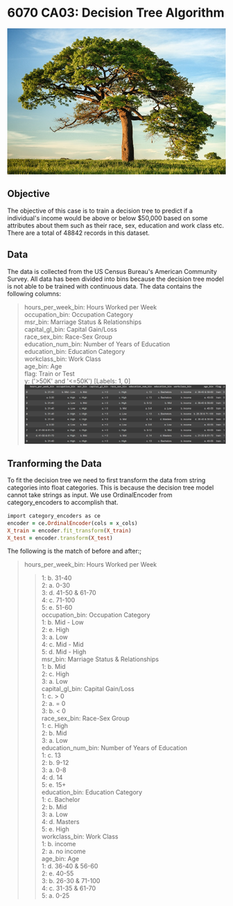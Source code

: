 # 6070 CA03: Decision Tree Algorithm
![alt text](image/tree.jpg)

## Objective
The objective of this case is to train a decision tree to predict if a individual's income would be above or below $50,000 based on some attributes about them such as their race, sex, education and work class etc. There are a total of 48842 records in this dataset.

## Data
The data is collected from the US Census Bureau's American Community Survey. All data has been divided into bins because the decision tree model is not able to be trained with continuous data. 
The data contains the following columns:
>hours_per_week_bin: Hours Worked per Week  <br>
>occupation_bin: Occupation Category <br>
>msr_bin:	Marriage Status & Relationships      <br>
>capital_gl_bin:  Capital Gain/Loss	      <br>
>race_sex_bin: Race-Sex Group	      <br>
>education_num_bin: Number of Years of Education	      <br>
>education_bin: Education Category  	      <br>
>workclass_bin: Work Class	      <br>
>age_bin: Age	      <br>
>flag: Train or Test	      <br>
>y: ('>50K' and '<=50K') [Labels: 1, 0]
![alt text](image/data.png)

## Tranforming the Data
To fit the decision tree we need to first transform the data from string categories into float categories. This is because the decision tree model cannot take strings as input. We use OrdinalEncoder from category_encoders to accomplish that. 
```ruby
import category_encoders as ce
encoder = ce.OrdinalEncoder(cols = x_cols)
X_train = encoder.fit_transform(X_train)
X_test = encoder.transform(X_test)
```
The following is the match of before and after:;
>hours_per_week_bin: Hours Worked per Week  <br>
>> 1: b. 31-40 <br>
>> 2: a. 0-30 <br>
>> 3: d. 41-50 & 61-70 <br>
>> 4: c. 71-100 <br>
>> 5: e. 51-60 <br>
>occupation_bin: Occupation Category <br>
>> 1: b. Mid - Low <br>
>> 2: e. High <br>
>> 3: a. Low <br>
>> 4: c. Mid - Mid <br>
>> 5: d. Mid - High <br>
>msr_bin:	Marriage Status & Relationships      <br>
>> 1: b. Mid <br>
>> 2: c. High <br>
>> 3: a. Low <br>
>capital_gl_bin:  Capital Gain/Loss	      <br>
>> 1: c. > 0 <br>
>> 2: a. = 0 <br>
>> 3: b. < 0 <br>
>race_sex_bin: Race-Sex Group	      <br>
>> 1: c. High <br>
>> 2: b. Mid <br>
>> 3: a. Low <br>
>education_num_bin: Number of Years of Education	      <br>
>> 1: c. 13 <br>
>> 2: b. 9-12 <br>
>> 3: a. 0-8 <br>
>> 4: d. 14 <br>
>> 5: e. 15+ <br>
>education_bin: Education Category <br>
>> 1: c. Bachelor <br>
>> 2: b. Mid <br>
>> 3: a. Low <br>
>> 4: d. Masters <br>
>> 5: e. High  	       <br>
>workclass_bin: Work Class	      <br>
>> 1: b. income <br>
>> 2: a. no income <br>
>age_bin: Age	      <br>
>> 1: d. 36-40 & 56-60 <br>
>> 2: e. 40-55 <br>
>> 3: b. 26-30 & 71-100 <br>
>> 4: c. 31-35 & 61-70 <br>
>> 5: a. 0-25 <br>
